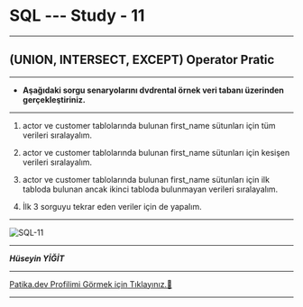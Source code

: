 # SQL --- Study - 11

---

## (UNION, INTERSECT, EXCEPT) Operator Pratic

---

- **Aşağıdaki sorgu senaryolarını dvdrental örnek veri tabanı üzerinden gerçekleştiriniz.**
---

1. actor ve customer tablolarında bulunan first_name sütunları için tüm verileri sıralayalım.

2. actor ve customer tablolarında bulunan first_name sütunları için kesişen verileri sıralayalım.

3. actor ve customer tablolarında bulunan first_name sütunları için ilk tabloda bulunan ancak ikinci tabloda bulunmayan verileri sıralayalım.

4. İlk 3 sorguyu tekrar eden veriler için de yapalım.

---

![SQL-11](https://blogg.itverket.no/content/images/2019/06/set-theory.png)

---

***Hüseyin YİĞİT***

---

[Patika.dev Profilimi Görmek için Tıklayınız.👀](https://app.patika.dev/ruzgiiar)

---
